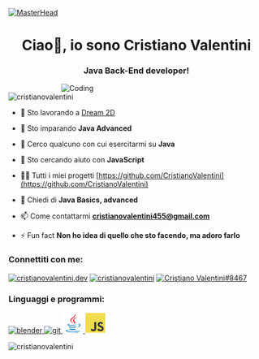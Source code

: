 [![MasterHead](https://user-images.githubusercontent.com/95478989/198955082-6e78ebb5-e1e4-49f9-8d32-6e5af3984dcd.gif)](https://github.com/CristianoValentini)
<h1 align="center">Ciao👋, io sono Cristiano Valentini</h1>		
<h3 align="center">Java Back-End developer!</h3>
<img align="right" alt="Coding" width="400" src="https://mir-s3-cdn-cf.behance.net/project_modules/max_1200/06f21a161921919.63cd7887d0a70.gif">

<p align="left"> <img src="https://komarev.com/ghpvc/?username=cristianovalentini&label=Profile%20views&color=0e75b6&style=flat" alt="cristianovalentini" /> </p>

- 🔭 Sto lavorando a [Dream 2D](https://github.com/CristianoValentini/2DProjectGame)

- 🌱 Sto imparando **Java Advanced**

- 👯 Cerco qualcuno con cui esercitarmi su **Java**

- 🤝 Sto cercando aiuto con **JavaScript**

- 👨‍💻 Tutti i miei progetti [https://github.com/CristianoValentini](https://github.com/CristianoValentini)

- 💬 Chiedi di **Java Basics, advanced**

- 📫 Come contattarmi **cristianovalentini455@gmail.com**

- ⚡ Fun fact **Non ho idea di quello che sto facendo, ma adoro farlo**

<h3 align="left">Connettiti con me:</h3>
<p align="left">
<a href="https://instagram.com/cristianovalentini.dev" target="blank"><img align="center" src="https://raw.githubusercontent.com/rahuldkjain/github-profile-readme-generator/master/src/images/icons/Social/instagram.svg" alt="cristianovalentini.dev" height="30" width="40" /></a>
<a href="https://www.leetcode.com/cristianovalentini" target="blank"><img align="center" src="https://raw.githubusercontent.com/rahuldkjain/github-profile-readme-generator/master/src/images/icons/Social/leet-code.svg" alt="cristianovalentini" height="30" width="40" /></a>
<a href="https://discord.gg/Cristiano Valentini#8467" target="blank"><img align="center" src="https://raw.githubusercontent.com/rahuldkjain/github-profile-readme-generator/master/src/images/icons/Social/discord.svg" alt="Cristiano Valentini#8467" height="30" width="40" /></a>
</p>

<h3 align="left">Linguaggi e programmi:</h3>
<p align="left"> <a href="https://www.blender.org/" target="_blank" rel="noreferrer"> <img src="https://download.blender.org/branding/community/blender_community_badge_white.svg" alt="blender" width="40" height="40"/> </a> <a href="https://git-scm.com/" target="_blank" rel="noreferrer"> <img src="https://www.vectorlogo.zone/logos/git-scm/git-scm-icon.svg" alt="git" width="40" height="40"/> </a> <a href="https://www.java.com" target="_blank" rel="noreferrer"> <img src="https://raw.githubusercontent.com/devicons/devicon/master/icons/java/java-original.svg" alt="java" width="40" height="40"/> </a> <a href="https://developer.mozilla.org/en-US/docs/Web/JavaScript" target="_blank" rel="noreferrer"> <img src="https://raw.githubusercontent.com/devicons/devicon/master/icons/javascript/javascript-original.svg" alt="javascript" width="40" height="40"/> </a> </p>

<p><img align="center" src="https://github-readme-streak-stats.herokuapp.com/?user=cristianovalentini&" alt="cristianovalentini" /></p>
